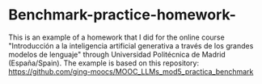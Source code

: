 # Benchmark-practice-homework-
This is an example of a homework that I did for the online course "Introducción a la inteligencia artificial generativa a través de los grandes modelos de lenguaje" through Universidad Politécnica de Madrid (España/Spain). The example is based on this repository: https://github.com/ging-moocs/MOOC_LLMs_mod5_practica_benchmark
